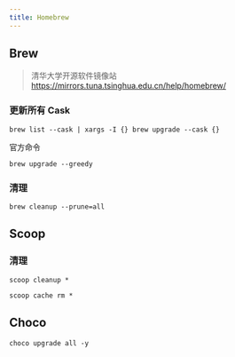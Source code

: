 ```yaml
---
title: Homebrew
---
```



## Brew

> 清华大学开源软件镜像站
> https://mirrors.tuna.tsinghua.edu.cn/help/homebrew/

### 更新所有 Cask

```shell
brew list --cask | xargs -I {} brew upgrade --cask {}
```

官方命令

```shell
brew upgrade --greedy
```

### 清理

```shell
brew cleanup --prune=all
```

## Scoop

### 清理

```shell
scoop cleanup *
```

```shell
scoop cache rm *
```

## Choco

```shell
choco upgrade all -y
```

